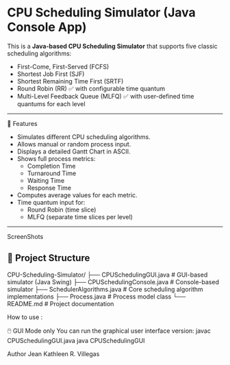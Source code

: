 # CPU Scheduling Simulator (Java Console App)

This is a **Java-based CPU Scheduling Simulator** that supports five classic scheduling algorithms:

- First-Come, First-Served (FCFS)
- Shortest Job First (SJF)
- Shortest Remaining Time First (SRTF)
- Round Robin (RR) ✅ with configurable time quantum
- Multi-Level Feedback Queue (MLFQ) ✅ with user-defined time quantums for each level

---

📌 Features

- Simulates different CPU scheduling algorithms.
- Allows manual or random process input.
- Displays a detailed Gantt Chart in ASCII.
- Shows full process metrics:
  - Completion Time
  - Turnaround Time
  - Waiting Time
  - Response Time
- Computes average values for each metric.
- Time quantum input for:
  - Round Robin (time slice)
  - MLFQ (separate time slices per level)

---
ScreenShots


## 📂 Project Structure
CPU-Scheduling-Simulator/
├── CPUSchedulingGUI.java         # GUI-based simulator (Java Swing)
├── CPUSchedulingConsole.java     # Console-based simulator
├── SchedulerAlgorithms.java      # Core scheduling algorithm implementations
├── Process.java                  # Process model class
└── README.md                     # Project documentation


How to use :

🖱️ GUI Mode only
You can run the graphical user interface version:
javac CPUSchedulingGUI.java
java CPUSchedulingGUI

Author
Jean Kathleen R. Villegas
